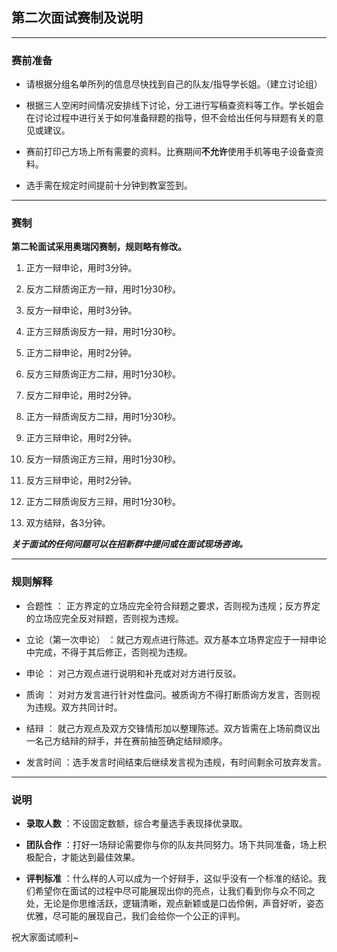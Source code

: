 ## 第二次面试赛制及说明


***


### 赛前准备

- 请根据分组名单所列的信息尽快找到自己的队友/指导学长姐。（建立讨论组）

- 根据三人空闲时间情况安排线下讨论，分工进行写稿查资料等工作。学长姐会在讨论过程中进行关于如何准备辩题的指导，但不会给出任何与辩题有关的意见或建议。

- 赛前打印己方场上所有需要的资料。比赛期间**不允许**使用手机等电子设备查资料。

- 选手需在规定时间提前十分钟到教室签到。

***

### 赛制

**第二轮面试采用奥瑞冈赛制，规则略有修改。**

1. 正方一辩申论，用时3分钟。

2. 反方二辩质询正方一辩，用时1分30秒。

3. 反方一辩申论，用时3分钟。

4. 正方三辩质询反方一辩，用时1分30秒。

5. 正方二辩申论，用时2分钟。

6. 反方三辩质询正方二辩，用时1分30秒。

7. 反方二辩申论，用时2分钟。

8. 正方一辩质询反方二辩，用时1分30秒。

9. 正方三辩申论，用时2分钟。

10. 反方一辩质询正方三辩，用时1分30秒。

11. 反方三辩申论，用时2分钟。

12. 正方二辩质询反方三辩，用时1分30秒。

13. 双方结辩，各3分钟。

**_关于面试的任何问题可以在招新群中提问或在面试现场咨询。_**




***

### 规则解释

- 合题性 ： 正方界定的立场应完全符合辩题之要求，否则视为违规；反方界定的立场应完全反对辩题，否则视为违规。

- 立论（第一次申论） ：就己方观点进行陈述。双方基本立场界定应于一辩申论中完成，不得于其后修正，否则视为违规。

- 申论 ： 对己方观点进行说明和补充或对对方进行反驳。

- 质询 ： 对对方发言进行针对性盘问。被质询方不得打断质询方发言，否则视为违规。双方共同计时。

- 结辩 ： 就己方观点及双方交锋情形加以整理陈述。双方皆需在上场前商议出一名己方结辩的辩手，并在赛前抽签确定结辩顺序。

- 发言时间 ：选手发言时间结束后继续发言视为违规，有时间剩余可放弃发言。


***


### 说明

- **录取人数** ：不设固定数额，综合考量选手表现择优录取。

- **团队合作** ：打好一场辩论需要你与你的队友共同努力。场下共同准备，场上积极配合，才能达到最佳效果。


- **评判标准** ：什么样的人可以成为一个好辩手，这似乎没有一个标准的结论。我们希望你在面试的过程中尽可能展现出你的亮点，让我们看到你与众不同之处，无论是你思维活跃，逻辑清晰，观点新颖或是口齿伶俐，声音好听，姿态优雅，尽可能的展现自己，我们会给你一个公正的评判。


祝大家面试顺利~
